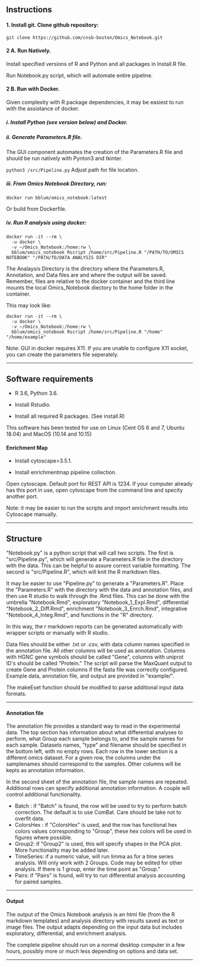 ## Instructions

#### 1. Install git. Clone github repository:

`git clone https://github.com/cnsb-boston/Omics_Notebook.git`

#### 2 A. Run Natively.

Install specified versions of R and Python and all packages in Install.R file.

Run Notebook.py script, which will automate entire pipeline.


#### 2 B. Run with Docker.

Given complexity with R package dependencies, it may be easiest to run with the assistance of docker. 

##### i. Install Python (see version below) and Docker. 

##### ii. Generate Parameters.R file.

The GUI component automates the creation of the Parameters.R file and should be run natively with Pynton3 and tkinter.

`python3 /src/Pipeline.py` Adjust path for file location.

##### iii. From Omics Notebook Directory, run:

`docker run bblum/omics_notebook:latest`

Or build from Dockerfile.


##### iv. Run R analysis using docker:

```
docker run -it --rm \
  -u docker \
  -v ~/Omics_Notebook:/home:rw \
  bblum/omics_notebook Rscript /home/src/Pipeline.R "/PATH/TO/OMICS NOTEBOOK" "/PATH/TO/DATA ANALYSIS DIR"
```
The Analaysis Directory is the directory where the Parameters.R, Annotation, and Data files are and where the output will be saved. Remember, files are relative to the docker container and the third line mounts the local Omics_Notebook diectory to the home folder in the container.

This may look like:
```
docker run -it --rm \
  -u docker \
  -v ~/Omics_Notebook:/home:rw \
  bblum/omics_notebook Rscript /home/src/Pipeline.R "/home" "/home/example"
```

Note: GUI in docker requires X11. If you are unable to configure X11 socket, you can create the parameters file seperately.

---

## Software requirements

* R 3.6,  Python 3.6.

* Install Rstudio.

* Install all required R packages. (See install.R)

This software has been tested for use on Linux (Cent OS 6 and 7, Ubuntu 18.04) and MacOS (10.14 and 10.15)


#### Enrichment Map

* Install cytoscape>3.5.1.

* Install enrichmentmap pipeline collection.

Open cytoscape. Default port for REST API is 1234. If your computer already has this port in use, open cytoscape from the command line and specity another port. 

Note: it may be easier to run the scripts and import enrichment results into Cytoscape manually.

---

## Structure

"Notebook.py" is a python script that will call two scripts. The first is "src/Pipeline.py", which will generate a Parameters.R file in the directory with the data. This can be helpful to assure correct variable formatting. The second is "src/Pipeline.R", which will knit the R markdown files.

It may be easier to use "Pipeline.py" to generate a "Parameters.R". Place the "Parameters.R" with the directory with the data and annotation files, and then use R studio to walk through the .Rmd files. This can be done with the umbrella "Notebook.Rmd", exploratory "Notebook_1_Expl.Rmd", differential "Notebook_2_Diff.Rmd", enrichment "Notebook_3_Enrch.Rmd", integrative "Notebook_4_Integ.Rmd", and functions in the "R" directory.

In this way, the r markdown reports can be generated automatically with wrapper scripts or manually with R studio. 

Data files should be either .txt or .csv, with data column names specified in the annotation file. All other columns will be used as annotation. Columns with HGNC gene symbols should be called "Gene", columns with uniprot ID's should be called "Protein." The script will parse the MaxQuant output to create Gene and Protein columns if the fasta file was correctly configured. Example data, annotation file, and output are provided in "example/".

The makeEset function should be modified to parse additional input data formats. 

---

#### Annotation file

The annotation file provides a standard way to read in the experimental data. The top section has information about what differential analyses to perform, what Group each sample belongs to, and the sample names for each sample. Datasets names, "type" and filename should be specified in the bottom left, with no empty rows. Each row in the lower section is a different omics dataset. For a given row, the columns under the samplenames should correspond to the samples. Other columns will be kepts as annotation information.

In the second sheet of the annotation file, the sample names are repeated. Additional rows can specify additional annotation information. A couple will control additional functionality. 

* Batch : if "Batch" is found, the row will be used to try to perform batch correction. The default is to use ComBat. Care should be take not to overfit data.
* ColorsHex : if "ColorsHex" is used, and the row has functional hex colors values corresponding to "Group", these hex colors will be used in figures where possible.
* Group2: if "Group2" is used, this will specify shapes in the PCA plot. More functionality may be added later.
* TimeSeries: if a numeric value, will run limma as for a time series analysis. Will only work with 2 Groups. Code may be edited for other analysis. If there is 1 group, enter the time point as "Group."
* Pairs: if "Pairs" is found, will try to run differential analysis accounting for paired samples.


---

#### Output

The output of the Omics Notebook analysis is an html file (from the R markdown templates) and analysis directory with results saved as text or image files. The output adapts depending on the input data but includes exploratory, differential, and enrichment analysis.

The complete pipeline should run on a normal desktop computer in a few hours, possibly more or much less depending on options and data set.

---
